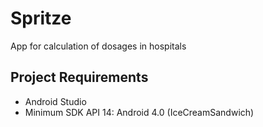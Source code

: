 # Spritze
App for calculation of dosages in hospitals  

## Project Requirements  
* Android Studio  
* Minimum SDK API 14: Android 4.0 (IceCreamSandwich)  